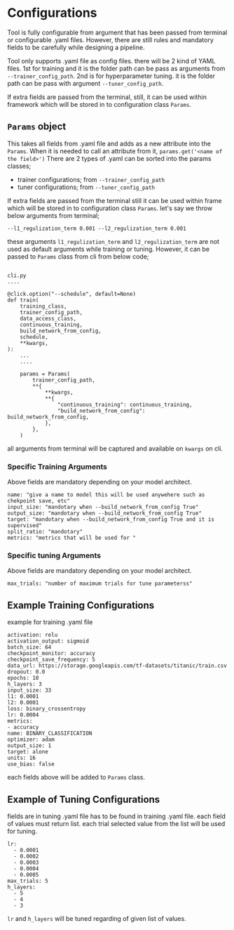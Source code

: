 # Configurations

Tool is fully configurable from argument that has been passed from terminal or configurable .yaml files.
However, there are still rules and mandatory fields to be carefully while designing a pipeline.

Tool only supports .yaml file as config files. 
there will be 2 kind of YAML files. 1st for training and it is the  folder path can be pass as arguments from `--trainer_config_path`.
2nd is for hyperparameter tuning. it is the folder path can be pass with argument `--tuner_config_path`.

If extra fields are passed from the terminal, still, it can be used within framework which will be stored in to configuration class `Params`.

## `Params` object

This takes all fields from .yaml file and adds as a new attribute into the `Params`. 
When it is needed to call an attribute from it, `params.get('<name of the field>')`
There are 2 types of .yaml can be sorted into the params classes; 

- trainer configurations; from `--trainer_config_path`
- tuner configurations; from `--tuner_config_path`

If extra fields are passed from the terminal still it can be used within frame which will be stored in to configuration class `Params`.
let's say we throw below arguments from terminal;

```
--l1_regulization_term 0.001 --l2_regulization_term 0.001
```
these arguments `l1_regulization_term` and `l2_regulization_term` are not used as default arguments while training or tuning.
However, it can be passed to `Params` class from cli from below code;

```
  
cli.py
....
    
@click.option("--schedule", default=None)
def train(
    training_class,
    trainer_config_path,
    data_access_class,
    continuous_training,
    build_network_from_config,
    schedule,
    **kwargs,
):
    ...
    ....
    
    params = Params(
        trainer_config_path,
        **{
            **kwargs,
            **{
                "continuous_training": continuous_training,
                "build_network_from_config": build_network_from_config,
            },
        },
    )
```
all arguments from terminal will be captured and available on `kwargs` on cli. 


### Specific Training Arguments

Above fields are mandatory depending on your model architect. 

```
name: "give a name to model this will be used anywehere such as chekpoint save, etc"
input_size: "mandotary when --build_network_from_config True"
output_size: "mandotary when --build_network_from_config True"
target: "mandotary when --build_network_from_config True and it is supervised"
split_ratio: "mandotary"
metrics: "metrics that will be used for "
```

### Specific tuning Arguments

Above fields are mandatory depending on your model architect. 

```
max_trials: "number of maximum trials for tune parameterss"
```

## Example Training Configurations

example for training .yaml file 
```
activation: relu
activation_output: sigmoid
batch_size: 64
checkpoint_monitor: accuracy
checkpoint_save_frequency: 5
data_url: https://storage.googleapis.com/tf-datasets/titanic/train.csv
dropout: 0.0
epochs: 10
h_layers: 3
input_size: 33
l1: 0.0001
l2: 0.0001
loss: binary_crossentropy
lr: 0.0004
metrics:
- accuracy
name: BINARY_CLASSIFICATION
optimizer: adam
output_size: 1
target: alone
units: 16
use_bias: false

```

each fields above will be added to `Params` class.


## Example of Tuning Configurations

fields are in tuning .yaml file has to be found in training .yaml file.
each field of values must return list. each trial selected value from the list will be used for tuning.

```
lr:
  - 0.0001
  - 0.0002
  - 0.0003
  - 0.0004
  - 0.0005
max_trials: 5
h_layers:
  - 5
  - 4
  - 3
```

`lr` and `h_layers` will be tuned regarding of given list of values.
